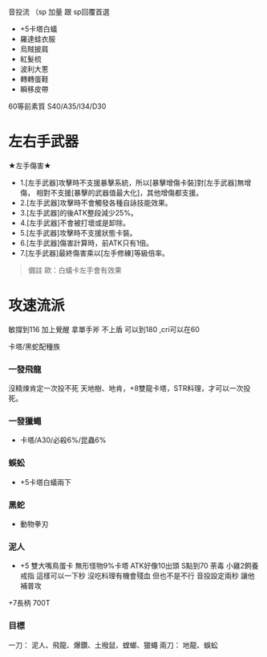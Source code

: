 音投流 
（sp 加量 跟 sp回覆首選
 - +5卡塔白蟻
 - 羅達蛙衣服
 - 烏賊披肩
 - 紅髮梳
 - 波利大蔥
 - 轉轉蛋鞋
 - 瞬移皮帶

60等前素質
S40/A35/I34/D30

# 左右手武器
★左手傷害★
- 1.[左手武器]攻擊時不支援暴擊系統，所以[暴擊增傷卡裝]對[左手武器]無增傷，
相對不支援[暴擊的武器值最大化]，其他增傷都支援。
- 2.[左手武器]攻擊時不會觸發各種自詠技能效果。
- 3.[左手武器]的後ATK整段減少25%。
- 4.[左手武器]不會被打壞或是卸除。
- 5.[左手武器]攻擊時不支援狀態卡裝。
- 6.[左手武器]傷害計算時，前ATK只有1倍。
- 7.[左手武器]最終傷害乘以[左手修練]等級倍率。
> 備註 歐：白蟻卡左手會有效果
# 攻速流派
敏撐到116 加上覺醒 拿單手斧 不上盾 可以到180 ,cri可以在60

卡塔/黑蛇配種族

### 一發飛龍

沒精煉肯定一次投不死
天地樹、地肯，+8雙龍卡塔，STR料理，才可以一次投死。

### 一發獵蠅
- 卡塔/A30/必殺6%/昆蟲6%

### 蜈蚣
- +5卡塔白蟻兩下

### 黑蛇
- 動物拳刃


### 泥人
- +5 雙大嘴鳥蛋卡 無形怪物9%卡塔 ATK好像10出頭
S點到70 荼毒 小雞2飼養戒指
這樣可以一下秒 沒吃料理有機會殘血 但也不是不行 音投設定兩秒 讓他補普攻

+7長柄 700T


### 目標

一刀： 泥人、飛龍、爆鑽、土撥鼠、螳螂、獵蠅
兩刀： 地龍、蜈蚣
